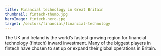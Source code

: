 ```yaml
---
title: Financial technology in Great Britain
thumbnail: fintech-thumb.jpg
heroImage: fintech-hero.jpg
target: /sectors/financial/financial-technology
---
```


The UK and Ireland is the world’s fastest growing region for financial technology (fintech) inward investment. Many of the biggest players in fintech have chosen to set up or expand their global operations in Britain.